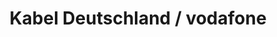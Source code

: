 ---
title: "Kabel Deutschland / vodafone"
url: /landshut/kabel-deutschland-vodafone/
shop: Handy
---
